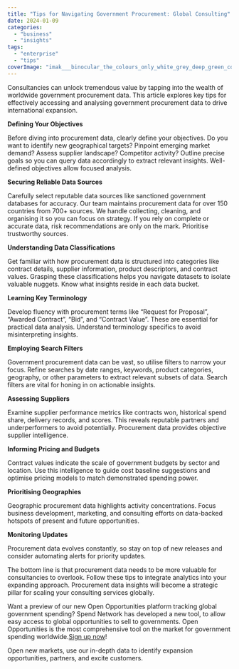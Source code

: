 ```yaml
---
title: "Tips for Navigating Government Procurement: Global Consulting"
date: 2024-01-09
categories: 
  - "business"
  - "insights"
tags: 
  - "enterprise"
  - "tips"
coverImage: "imak___binocular_the_colours_only_white_grey_deep_green_color_0_c683117f-16b0-4626-8b0e-1fdb5208ff3e.png"
---
```


Consultancies can unlock tremendous value by tapping into the wealth of worldwide government procurement data. This article explores key tips for effectively accessing and analysing government procurement data to drive international expansion.

**Defining Your Objectives**

Before diving into procurement data, clearly define your objectives. Do you want to identify new geographical targets? Pinpoint emerging market demand? Assess supplier landscape? Competitor activity? Outline precise goals so you can query data accordingly to extract relevant insights. Well-defined objectives allow focused analysis.

**Securing Reliable Data Sources**

Carefully select reputable data sources like sanctioned government databases for accuracy. Our team maintains procurement data for over 150 countries from 700+ sources. We handle collecting, cleaning, and organising it so you can focus on strategy. If you rely on complete or accurate data, risk recommendations are only on the mark. Prioritise trustworthy sources.

**Understanding Data Classifications**

Get familiar with how procurement data is structured into categories like contract details, supplier information, product descriptors, and contract values. Grasping these classifications helps you navigate datasets to isolate valuable nuggets. Know what insights reside in each data bucket.

**Learning Key Terminology**

Develop fluency with procurement terms like “Request for Proposal”, “Awarded Contract”, “Bid”, and “Contract Value”. These are essential for practical data analysis. Understand terminology specifics to avoid misinterpreting insights.

**Employing Search Filters**

Government procurement data can be vast, so utilise filters to narrow your focus. Refine searches by date ranges, keywords, product categories, geography, or other parameters to extract relevant subsets of data. Search filters are vital for honing in on actionable insights.

**Assessing Suppliers**

Examine supplier performance metrics like contracts won, historical spend share, delivery records, and scores. This reveals reputable partners and underperformers to avoid potentially. Procurement data provides objective supplier intelligence.

**Informing Pricing and Budgets**

Contract values indicate the scale of government budgets by sector and location. Use this intelligence to guide cost baseline suggestions and optimise pricing models to match demonstrated spending power.

**Prioritising Geographies**

Geographic procurement data highlights activity concentrations. Focus business development, marketing, and consulting efforts on data-backed hotspots of present and future opportunities.

**Monitoring Updates**

Procurement data evolves constantly, so stay on top of new releases and consider automating alerts for priority updates.

The bottom line is that procurement data needs to be more valuable for consultancies to overlook. Follow these tips to integrate analytics into your expanding approach. Procurement data insights will become a strategic pillar for scaling your consulting services globally.

Want a preview of our new Open Opportunities platform tracking global government spending? Spend Network has developed a new tool, to allow easy access to global opportunities to sell to governments. Open Opportunities is the most comprehensive tool on the market for government spending worldwide.[Sign up now](https://www.openopportunities.co/early-access/)!

Open new markets, use our in-depth data to identify expansion opportunities, partners, and excite customers.
